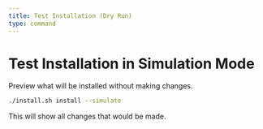 ```yaml
---
title: Test Installation (Dry Run)
type: command
---
```


# Test Installation in Simulation Mode

Preview what will be installed without making changes.

```bash
./install.sh install --simulate
```

This will show all changes that would be made.
